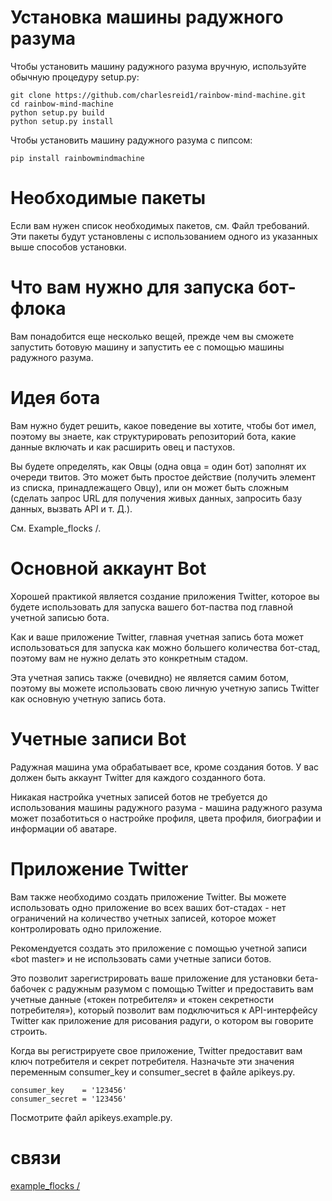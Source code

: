 # Установка машины радужного разума

Чтобы установить машину радужного разума вручную, используйте обычную
процедуру setup.py:

    git clone https://github.com/charlesreid1/rainbow-mind-machine.git
    cd rainbow-mind-machine
    python setup.py build 
    python setup.py install

Чтобы установить машину радужного разума с пипсом:

    pip install rainbowmindmachine

# Необходимые пакеты

Если вам нужен список необходимых пакетов, см. Файл требований. Эти
пакеты будут установлены с использованием одного из указанных выше
способов установки.

# Что вам нужно для запуска бот-флока

Вам понадобится еще несколько вещей, прежде чем вы сможете запустить
ботовую машину и запустить ее с помощью машины радужного разума.

# Идея бота

Вам нужно будет решить, какое поведение вы хотите, чтобы бот имел,
поэтому вы знаете, как структурировать репозиторий бота, какие
данные включать и как расширить овец и пастухов.

Вы будете определять, как Овцы (одна овца = один бот) заполнят их
очереди твитов. Это может быть простое действие (получить элемент
из списка, принадлежащего Овцу), или он может быть сложным (сделать
запрос URL для получения живых данных, запросить базу данных,
вызвать API и т. Д.).

См. Example\_flocks /.

# Основной аккаунт Bot

Хорошей практикой является создание приложения Twitter, которое вы
будете использовать для запуска вашего бот-паства под главной
учетной записью бота.

Как и ваше приложение Twitter, главная учетная запись бота может
использоваться для запуска как можно большего количества
бот-стад, поэтому вам не нужно делать это конкретным стадом.

Эта учетная запись также (очевидно) не является самим ботом, поэтому вы
можете использовать свою личную учетную запись Twitter как основную
учетную запись бота.

# Учетные записи Bot

Радужная машина ума обрабатывает все, кроме создания ботов. У вас должен
быть аккаунт Twitter для каждого созданного бота.

Никакая настройка учетных записей ботов не требуется до использования
машины радужного разума - машина радужного разума может позаботиться
о настройке профиля, цвета профиля, биографии и информации об аватаре.

# Приложение Twitter

Вам также необходимо создать приложение Twitter. Вы можете использовать
одно приложение во всех ваших бот-стадах - нет ограничений на
количество учетных записей, которое может контролировать одно
приложение.

Рекомендуется создать это приложение с помощью учетной записи «bot
master» и не использовать сами учетные записи ботов.

Это позволит зарегистрировать ваше приложение для установки бета-бабочек
с радужным разумом с помощью Twitter и предоставить вам учетные данные
(«токен потребителя» и «токен секретности потребителя»), который
позволит вам подключиться к API-интерфейсу Twitter как приложение
для рисования радуги, о котором вы говорите строить.

Когда вы регистрируете свое приложение, Twitter предоставит вам ключ
потребителя и секрет потребителя. Назначьте эти значения переменным
consumer\_key и consumer\_secret в файле apikeys.py.

    consumer_key    = '123456'
    consumer_secret = '123456'

Посмотрите файл apikeys.example.py.

# связи

[example\_flocks /](/example_flocks)
